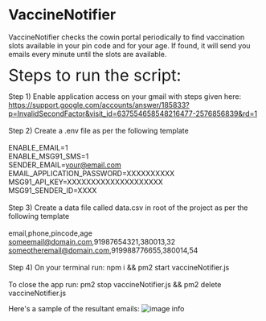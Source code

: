# VaccineNotifier
VaccineNotifier checks the cowin portal periodically to find vaccination slots available in your pin code and for your age. If found, it will send you emails every minute until the slots are available.


<font size="6"> Steps to run the script: </font> 

Step 1) Enable application access on your gmail with steps given here:
https://support.google.com/accounts/answer/185833?p=InvalidSecondFactor&visit_id=637554658548216477-2576856839&rd=1  
\
Step 2) Create a .env file as per the following template
\
\
ENABLE_EMAIL=1
\
ENABLE_MSG91_SMS=1
\
SENDER_EMAIL=your@email.com
\
EMAIL_APPLICATION_PASSWORD=XXXXXXXXXX
\
MSG91_API_KEY=XXXXXXXXXXXXXXXXXXXX
\
MSG91_SENDER_ID=XXXX
\
\
Step 3) Create a data file called data.csv in root of the project as per the following template
\
\
email,phone,pincode,age
\
someemail@domain.com,91987654321,380013,32
\
someotheremail@domain.com,919988776655,380014,54
\
\
Step 4) On your terminal run: npm i && pm2 start vaccineNotifier.js
\
\
To close the app run: pm2 stop vaccineNotifier.js && pm2 delete vaccineNotifier.js

Here's a sample of the resultant emails:
![image info](./sampleEmail.png)
